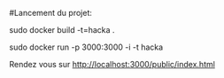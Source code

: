 #Lancement du projet:

sudo docker build -t=hacka .

sudo docker run -p 3000:3000 -i -t hacka

Rendez vous sur [http://localhost:3000/public/index.html](http://localhost:3000/public/index.html)

